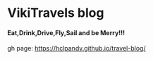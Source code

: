 # VikiTravels blog

#### Eat,Drink,Drive,Fly,Sail and be Merry!!!


gh page: https://hclpandv.github.io/travel-blog/

